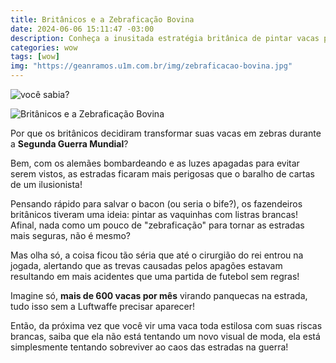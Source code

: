 ```yaml
---
title: Britânicos e a Zebraficação Bovina
date: 2024-06-06 15:11:47 -03:00
description: Conheça a inusitada estratégia britânica de pintar vacas para torná-las visíveis durante os apagões na Segunda Guerra Mundial. Surpreenda-se!
categories: wow
tags: [wow]
img: "https://geanramos.u1m.com.br/img/zebraficacao-bovina.jpg"
---
```

![você sabia?](https://cdn.jsdelivr.net/gh/geanramos/files/img/voce-sabia.png)

![Britânicos e a Zebraficação Bovina](https://qph.cf2.quoracdn.net/main-qimg-eaa81d935d081cae537ddcf744c6a109)

Por que os britânicos decidiram transformar suas vacas em zebras durante a **Segunda Guerra Mundial**? 

Bem, com os alemães bombardeando e as luzes apagadas para evitar serem vistos, as estradas ficaram mais perigosas que o baralho de cartas de um ilusionista!

Pensando rápido para salvar o bacon (ou seria o bife?), os fazendeiros britânicos tiveram uma ideia: pintar as vaquinhas com listras brancas! Afinal, nada como um pouco de "zebraficação" para tornar as estradas mais seguras, não é mesmo?

Mas olha só, a coisa ficou tão séria que até o cirurgião do rei entrou na jogada, alertando que as trevas causadas pelos apagões estavam resultando em mais acidentes que uma partida de futebol sem regras! 

Imagine só, **mais de 600 vacas por mês** virando panquecas na estrada, tudo isso sem a Luftwaffe precisar aparecer!

Então, da próxima vez que você vir uma vaca toda estilosa com suas riscas brancas, saiba que ela não está tentando um novo visual de moda, ela está simplesmente tentando sobreviver ao caos das estradas na guerra!
